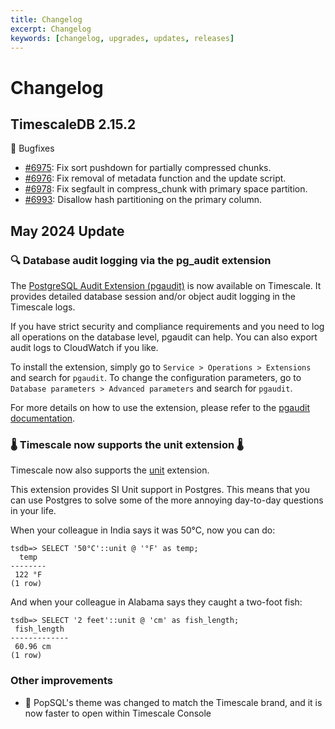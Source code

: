 ```yaml
---
title: Changelog
excerpt: Changelog
keywords: [changelog, upgrades, updates, releases]
---
```


# Changelog

## TimescaleDB 2.15.2

🐛 Bugfixes

- [#6975](https://github.com/timescale/timescaledb/issues/6975): Fix sort pushdown for partially compressed chunks.
- [#6976](https://github.com/timescale/timescaledb/issues/6976): Fix removal of metadata function and the update script.
- [#6978](https://github.com/timescale/timescaledb/issues/6978): Fix segfault in compress_chunk with primary space partition.
- [#6993](https://github.com/timescale/timescaledb/issues/6993): Disallow hash partitioning on the primary column.

## May 2024 Update

### 🔍 Database audit logging via the pg_audit extension

The [PostgreSQL Audit Extension (pgaudit)](https://github.com/pgaudit/pgaudit/) is now available on Timescale. It provides detailed database session and/or object audit logging in the Timescale logs.

If you have strict security and compliance requirements and you need to log all operations on the database level, pgaudit can help. You can also export audit logs to CloudWatch if you like.

To install the extension, simply go to `Service > Operations > Extensions` and search for `pgaudit`. To change the configuration parameters, go to `Database parameters > Advanced parameters` and search for `pgaudit`.

For more details on how to use the extension, please refer to the [pgaudit documentation](https://github.com/pgaudit/pgaudit/).

### 🌡 Timescale now supports the unit extension :thermometer:

Timescale now also supports the [unit](https://github.com/df7cb/postgresql-unit) extension.

This extension provides SI Unit support in Postgres. This means that you can use Postgres to solve some of the more annoying day-to-day questions in your life.

When your colleague in India says it was 50°C, now you can do:

```
tsdb=> SELECT '50°C'::unit @ '°F' as temp;
  temp
--------
 122 °F
(1 row)
```

And when your colleague in Alabama says they caught a two-foot fish:

```
tsdb=> SELECT '2 feet'::unit @ 'cm' as fish_length;
 fish_length
-------------
 60.96 cm
(1 row)
```

### Other improvements

- 🎨 PopSQL's theme was changed to match the Timescale brand, and it is now faster to open within Timescale Console
